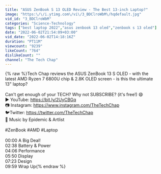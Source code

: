 ```yaml
---
title: "ASUS ZenBook S 13 OLED Review - The Best 13-inch Laptop?"
image: "https:\/\/i.ytimg.com\/vi\/3_BDClroWbM\/hqdefault.jpg"
vid_id: "3_BDClroWbM"
categories: "Science-Technology"
tags: ["best laptop 2022","asus zenbook 13 oled","zenbook s 13 oled"]
date: "2022-06-02T21:54:09+03:00"
vid_date: "2022-06-02T14:18:16Z"
duration: "PT11M"
viewcount: "9239"
likeCount: "764"
dislikeCount: ""
channel: "The Tech Chap"
---
```

{% raw %}Tech Chap reviews the ASUS ZenBook 13 S OLED - with the latest AMD Ryzen 7 6800U chip &amp; 2.8K OLED screen - is this the ultimate 13&quot; laptop?<br /><br />Can't get enough of your TECH? Why not SUBSCRIBE? (it's free!) 😄<br />▶ YouTube: <a rel="nofollow" target="blank" href="https://bit.ly/2UyCBGq">https://bit.ly/2UyCBGq</a> <br />📷 Instagram: <a rel="nofollow" target="blank" href="https://www.instagram.com/TheTechChap">https://www.instagram.com/TheTechChap</a><br />🐦Twitter: <a rel="nofollow" target="blank" href="https://twitter.com/TheTechChap">https://twitter.com/TheTechChap</a><br />🎵 Music by Epidemic &amp; Artlist<br /><br />#ZenBook #AMD #Laptop <br /><br />00:00 A Big Deal!<br />02:38 Battery &amp; Power<br />04:06 Performance<br />05:50 Display<br />07:23 Design<br />09:59 Wrap Up{% endraw %}
